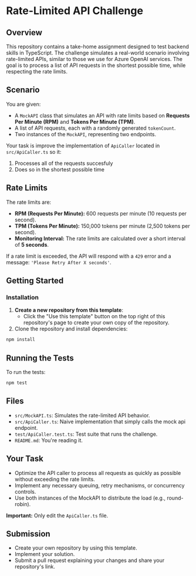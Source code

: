 # Rate-Limited API Challenge

## Overview

This repository contains a take-home assignment designed to test backend skills in TypeScript. The challenge simulates a real-world scenario involving rate-limited APIs, similar to those we use for Azure OpenAI services. The goal is to process a list of API requests in the shortest possible time, while respecting the rate limits.

## Scenario

You are given:

- A `MockAPI` class that simulates an API with rate limits based on **Requests Per Minute (RPM)** and **Tokens Per Minute (TPM)**.
- A list of API requests, each with a randomly generated `tokenCount`.
- Two instances of the `MockAPI`, representing two endpoints.

Your task is improve the implementation of `ApiCaller` located in `src/ApiCaller.ts` so it:

1. Processes all of the requests succesfuly
2. Does so in the shortest possible time

## Rate Limits

The rate limits are:

- **RPM (Requests Per Minute):** 600 requests per minute (10 requests per second).
- **TPM (Tokens Per Minute):** 150,000 tokens per minute (2,500 tokens per second).
- **Monitoring Interval:** The rate limits are calculated over a short interval of **5 seconds**.

If a rate limit is exceeded, the API will respond with a `429` error and a message: `'Please Retry After X seconds'`.

## Getting Started

### Installation

1. **Create a new repository from this template**:
   - Click the "Use this template" button on the top right of this repository's page to create your own copy of the repository.
2. Clone the repository and install dependencies:

```bash
npm install
```

## Running the Tests

To run the tests:

```bash
npm test
```

## Files

- `src/MockAPI.ts`: Simulates the rate-limited API behavior.
- `src/ApiCaller.ts`: Naive implementation that simply calls the mock api endpoint.
- `test/ApiCaller.test.ts`: Test suite that runs the challenge.
- `README.md`: You're reading it.

## Your Task

- Optimize the API caller to process all requests as quickly as possible without exceeding the rate limits.
- Implement any necessary queuing, retry mechanisms, or concurrency controls.
- Use both instances of the MockAPI to distribute the load (e.g., round-robin).

**Important:** Only edit the `ApiCaller.ts` file.

## Submission

- Create your own repository by using this template.
- Implement your solution.
- Submit a pull request explaining your changes and share your repository's link.
